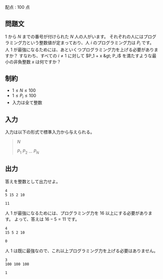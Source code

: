 配点 : $100$ 点

## 問題文

$1$ から $N$ までの番号が付けられた $N$ 人の人がいます。
それぞれの人にはプログラミング力という整数値が定まっており、人 $i$ のプログラミング力は $P_i$ です。
人 $1$ が最強になるためには、あといくつプログラミング力を上げる必要がありますか？
すなわち、すべての $i \neq 1$ に対して $P_1 + x &gt; P_i$ を満たすような最小の非負整数 $x$ は何ですか？

## 制約

- $1\leq N \leq 100$
- $1\leq P_i \leq 100$
- 入力は全て整数

## 入力

入力は以下の形式で標準入力から与えられる。

> $N$
> 
> $P_1$ $P_2$ $\dots$ $P_N$

## 出力

答えを整数として出力せよ。

```input1
4
5 15 2 10
```

```output1
11
```

人 $1$ が最強になるためには、プログラミング力を $16$ 以上にする必要があります。
よって、答えは $16-5=11$ です。

```input2
4
15 5 2 10
```

```output2
0
```

人 $1$ は既に最強なので、これ以上プログラミング力を上げる必要はありません。

```input3
3
100 100 100
```

```output3
1
```